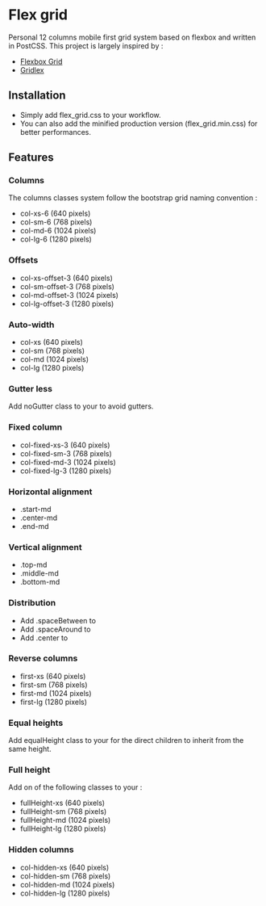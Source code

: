 # Flex grid #

Personal 12 columns mobile first grid system based on flexbox and written in PostCSS. This project is largely inspired by :

* [Flexbox Grid](https://github.com/kristoferjoseph/flexboxgrid)
* [Gridlex](https://github.com/devlint/gridlex)

## Installation

* Simply add flex_grid.css to your workflow.
* You can also add the minified production version (flex_grid.min.css) for better performances.

## Features

### Columns

The columns classes system follow the bootstrap grid naming convention :

* col-xs-6 (640 pixels)
* col-sm-6 (768 pixels)
* col-md-6 (1024 pixels)
* col-lg-6 (1280 pixels)

### Offsets

* col-xs-offset-3 (640 pixels)
* col-sm-offset-3 (768 pixels)
* col-md-offset-3 (1024 pixels)
* col-lg-offset-3 (1280 pixels)

### Auto-width

* col-xs (640 pixels)
* col-sm (768 pixels)
* col-md (1024 pixels)
* col-lg (1280 pixels)

### Gutter less

Add noGutter class to your <element class="row"></element> to avoid gutters.

### Fixed column

* col-fixed-xs-3 (640 pixels)
* col-fixed-sm-3 (768 pixels)
* col-fixed-md-3 (1024 pixels)
* col-fixed-lg-3 (1280 pixels)

### Horizontal alignment

* .start-md
* .center-md
* .end-md

### Vertical alignment

* .top-md
* .middle-md
* .bottom-md

### Distribution

* Add .spaceBetween to <element class="row"></element>
* Add .spaceAround to <element class="row"></element>
* Add .center to <element class="row"></element>

### Reverse columns

* first-xs (640 pixels)
* first-sm (768 pixels)
* first-md (1024 pixels)
* first-lg (1280 pixels)

### Equal heights

Add equalHeight class to your <element class="row"></element> for the direct children to inherit from the same height.

### Full height

Add on of the following classes to your <element class="row"></element> :

* fullHeight-xs (640 pixels)
* fullHeight-sm (768 pixels)
* fullHeight-md (1024 pixels)
* fullHeight-lg (1280 pixels)

### Hidden columns

* col-hidden-xs (640 pixels)
* col-hidden-sm (768 pixels)
* col-hidden-md (1024 pixels)
* col-hidden-lg (1280 pixels)